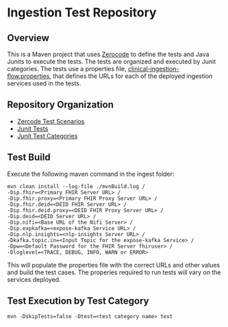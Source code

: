 # Ingestion Test Repository

## Overview
This is a Maven project that uses [Zerocode](https://github.com/authorjapps/zerocode) to define the tests and Java Junits to execute the tests.  The tests are organized and executed by Junit categories.  The tests use a properties file, [clinical-ingestion-flow.properties](https://github.com/Alvearie/health-patterns/blob/main/ingest/src/test/resources/clinical-ingestion-flow.properties), that defines the URLs for each of the deployed ingestion services used in the tests.

## Repository Organization
- [Zercode Test Scenarios](https://github.com/Alvearie/health-patterns/tree/main/ingest/src/test/resources/scenarios)
- [Junit Tests](https://github.com/Alvearie/health-patterns/tree/main/ingest/src/test/java/tests)
- [Junit Test Categories](https://github.com/Alvearie/health-patterns/tree/main/ingest/src/test/java/categories)


## Test Build
Execute the following maven command in the ingest folder:

```
mvn clean install --log-file ./mvnBuild.log /
-Dip.fhir=<Primary FHIR Server URL> /
-Dip.fhir.proxy=<Primary FHIR Proxy Server URL> /
-Dip.fhir.deid=<DEID FHIR Server URL> /
-Dip.fhir.deid.proxy=<DEID FHIR Proxy Server URL> /
-Dip.deid=<DEID Server URL> /
-Dip.nifi=<Base URL of the Nifi Server> /
-Dip.expkafka=<expose-kafka Service URL> /
-Dip.nlp.insights=<nlp-insights Server URL> /
-Dkafka.topic.in=<Input Topic for the expose-kafka Service> /
-Dpw=<Default Password for the FHIR Server fhiruser> /
-Dloglevel=<TRACE, DEBUG, INFO, WARN or ERROR>

```
This will populate the properties file with the correct URLs and other values and build the test cases.  The properies required to run tests will vary on the services deployed.

## Test Execution by Test Category
```
mvn -DskipTests=false -Dtest=<test category name> test
```

